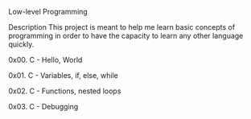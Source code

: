 Low-level Programming

Description
This project is  meant to help me learn basic concepts of programming in order to have the capacity to learn any other language quickly.

0x00. C - Hello, World

0x01. C - Variables, if, else, while

0x02. C - Functions, nested loops

0x03. C - Debugging
